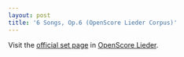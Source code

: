 ```yaml
---
layout: post
title: '6 Songs, Op.6 (OpenScore Lieder Corpus)'
---
```


Visit the [official set page] in [OpenScore Lieder].

[official set page]: https://musescore.com/openscore-lieder-corpus/sets/5067697
[OpenScore Lieder]: https://musescore.com/openscore-lieder-corpus


